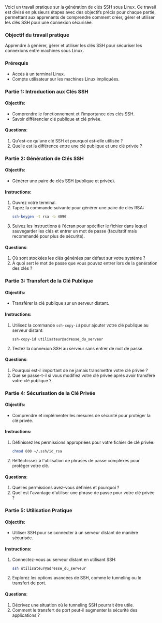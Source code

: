 Voici un travail pratique sur la génération de clés SSH sous Linux. Ce travail est divisé en plusieurs étapes avec des objectifs précis pour chaque partie, permettant aux apprenants de comprendre comment créer, gérer et utiliser les clés SSH pour une connexion sécurisée.

### Objectif du travail pratique
Apprendre à générer, gérer et utiliser les clés SSH pour sécuriser les connexions entre machines sous Linux.

### Prérequis
- Accès à un terminal Linux.
- Compte utilisateur sur les machines Linux impliquées.

### Partie 1: Introduction aux Clés SSH
#### Objectifs:
- Comprendre le fonctionnement et l'importance des clés SSH.
- Savoir différencier clé publique et clé privée.

#### Questions:
1. Qu'est-ce qu'une clé SSH et pourquoi est-elle utilisée ?
2. Quelle est la différence entre une clé publique et une clé privée ?

### Partie 2: Génération de Clés SSH
#### Objectifs:
- Générer une paire de clés SSH (publique et privée).

#### Instructions:
1. Ouvrez votre terminal.
2. Tapez la commande suivante pour générer une paire de clés RSA:
   ```bash
   ssh-keygen -t rsa -b 4096
   ```
3. Suivez les instructions à l'écran pour spécifier le fichier dans lequel sauvegarder les clés et entrer un mot de passe (facultatif mais recommandé pour plus de sécurité).

#### Questions:
1. Où sont stockées les clés générées par défaut sur votre système ?
2. À quoi sert le mot de passe que vous pouvez entrer lors de la génération des clés ?

### Partie 3: Transfert de la Clé Publique
#### Objectifs:
- Transférer la clé publique sur un serveur distant.

#### Instructions:
1. Utilisez la commande `ssh-copy-id` pour ajouter votre clé publique au serveur distant:
   ```bash
   ssh-copy-id utilisateur@adresse_du_serveur
   ```
2. Testez la connexion SSH au serveur sans entrer de mot de passe.

#### Questions:
1. Pourquoi est-il important de ne jamais transmettre votre clé privée ?
2. Que se passe-t-il si vous modifiez votre clé privée après avoir transféré votre clé publique ?

### Partie 4: Sécurisation de la Clé Privée
#### Objectifs:
- Comprendre et implémenter les mesures de sécurité pour protéger la clé privée.

#### Instructions:
1. Définissez les permissions appropriées pour votre fichier de clé privée:
   ```bash
   chmod 600 ~/.ssh/id_rsa
   ```
2. Réfléchissez à l'utilisation de phrases de passe complexes pour protéger votre clé.

#### Questions:
1. Quelles permissions avez-vous définies et pourquoi ?
2. Quel est l'avantage d'utiliser une phrase de passe pour votre clé privée ?

### Partie 5: Utilisation Pratique
#### Objectifs:
- Utiliser SSH pour se connecter à un serveur distant de manière sécurisée.

#### Instructions:
1. Connectez-vous au serveur distant en utilisant SSH:
   ```bash
   ssh utilisateur@adresse_du_serveur
   ```
2. Explorez les options avancées de SSH, comme le tunneling ou le transfert de port.

#### Questions:
1. Décrivez une situation où le tunneling SSH pourrait être utile.
2. Comment le transfert de port peut-il augmenter la sécurité des applications ?
